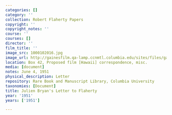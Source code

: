 ```yaml
---
categories: []
category: ''
collection: Robert Flaherty Papers
copyright: ''
copyright_notes: ''
course: ''
courses: []
director: ''
film_title: ''
image_src: 1000102016.jpg
image_url: http://gainesfilm.qa-lamp.ccnmtl.columbia.edu/sites/files/gainesfilm/images/1000102016.jpg
location: Box 42, Proposed film [Hawaii] correspondence, misc.
media: [document]
notes: June 4, 1951
physical_description: Letter
repository: Rare Book and Manuscript Library, Columbia University
taxonomies: [Document]
title: Julien Bryan's Letter to Flaherty
year: '1951'
years: ['1951']

---
```

